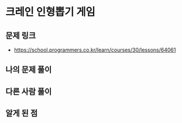 # 크레인 인형뽑기 게임

## 문제 링크

- https://school.programmers.co.kr/learn/courses/30/lessons/64061

## 나의 문제 풀이

## 다른 사람 풀이

## 알게 된 점
